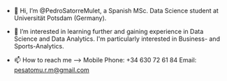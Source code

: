 - 👋 Hi, I’m @PedroSatorreMulet, a Spanish MSc. Data Science student at Universität Potsdam (Germany).
        
- 👀 I’m interested in learning further and gaining experience in Data Science and Data Analytics. I'm particularly interested in Business- and Sports-Analytics.

- 📫 How to reach me  -->  Mobile Phone: +34 630 72 61 84
                            Email: pesatomu.r.m@gmail.com
